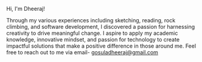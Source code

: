 Hi, I'm Dheeraj!

Through my various experiences including sketching, reading, rock climbing, and software development, I discovered a passion for harnessing creativity to drive meaningful change. I aspire to apply my academic knowledge, innovative mindset, and passion for technology to create impactful solutions that make a positive difference in those around me. Feel free to reach out to me via email- gosuladheeraj@gmail.com
<!--
**Dheeraj-G/Dheeraj-G** is a ✨ _special_ ✨ repository because its `README.md` (this file) appears on your GitHub profile.

Here are some ideas to get you started:

- 🔭 I’m currently working on ...
- 🌱 I’m currently learning ...
- 👯 I’m looking to collaborate on ...
- 🤔 I’m looking for help with ...
- 💬 Ask me about ...
- 📫 How to reach me: ...
- 😄 Pronouns: ...
- ⚡ Fun fact: ...
-->
